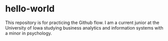 # hello-world
This repository is for practicing the Github flow. 
I am a current junior at the University of Iowa studying business analytics and information systems with a minor in psychology. 

